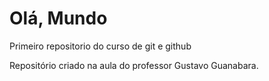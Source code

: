 # Olá, Mundo
 Primeiro repositorio do curso de git e github

Repositório criado na aula do professor Gustavo Guanabara.